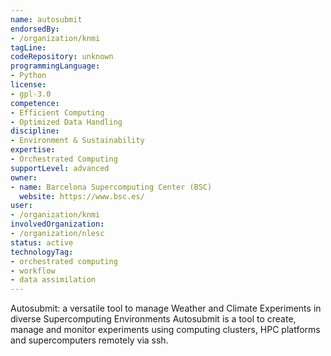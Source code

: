 ```yaml
---
name: autosubmit
endorsedBy:
- /organization/knmi
tagLine:
codeRepository: unknown
programmingLanguage:
- Python
license:
- gpl-3.0
competence:
- Efficient Computing
- Optimized Data Handling
discipline:
- Environment & Sustainability
expertise:
- Orchestrated Computing
supportLevel: advanced
owner:
- name: Barcelona Supercomputing Center (BSC)
  website: https://www.bsc.es/
user:
- /organization/knmi
involvedOrganization:
- /organization/nlesc
status: active
technologyTag:
- orchestrated computing
- workflow
- data assimilation
---
```

Autosubmit: a versatile tool to manage Weather and Climate Experiments in diverse Supercomputing Environments
Autosubmit is a tool to create, manage and monitor experiments using
computing clusters, HPC platforms and supercomputers remotely via ssh.
